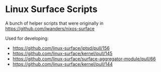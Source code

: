 # Linux Surface Scripts

A bunch of helper scripts that were originally in https://github.com/iwanders/nixos-surface

Used for developing:
- https://github.com/linux-surface/iptsd/pull/156
- https://github.com/linux-surface/kernel/pull/145
- https://github.com/linux-surface/surface-aggregator-module/pull/66
- https://github.com/linux-surface/kernel/pull/144
